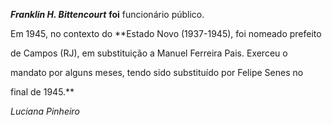 

***Franklin H. Bittencourt*** **foi** funcionário público.



Em 1945, no contexto do **Estado Novo (1937-1945), foi nomeado prefeito

de Campos (RJ), em substituição a Manuel Ferreira Pais. Exerceu o

mandato por alguns meses, tendo sido substituído por Felipe Senes no

final de 1945.**



*Luciana Pinheiro*



